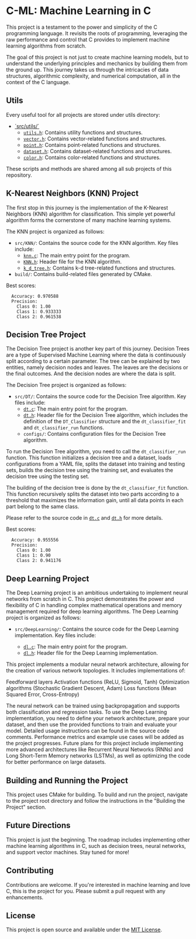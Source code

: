 # C-ML: Machine Learning in C

This project is a testament to the power and simplicity of the C programming language. It revisits the roots of programming, leveraging the raw performance and control that C provides to implement machine learning algorithms from scratch.

The goal of this project is not just to create machine learning models, but to understand the underlying principles and mechanics by building them from the ground up. This journey takes us through the intricacies of data structures, algorithmic complexity, and numerical computation, all in the context of the C language.

## Utils
Every useful tool for all projects are stored under utils directory:
- [´src/utils/´](src/utils/)
  - [`utils.h`](src/KNN/utils.h): Contains utility functions and structures.
  - [`vector.h`](src/KNN/vector.h): Contains vector-related functions and structures.
  - [`point.h`](src/KNN/point.h): Contains point-related functions and structures.
  - [`dataset.h`](src/KNN/dataset.h): Contains dataset-related functions and structures.
  - [`color.h`](src/KNN/color.h): Contains color-related functions and structures.

These scripts and methods are shared among all sub projects of this repository.

## K-Nearest Neighbors (KNN) Project

The first stop in this journey is the implementation of the K-Nearest Neighbors (KNN) algorithm for classification. This simple yet powerful algorithm forms the cornerstone of many machine learning systems.

The KNN project is organized as follows:

- `src/KNN/`: Contains the source code for the KNN algorithm. Key files include:
  - [`knn.c`](src/KNN/knn.c): The main entry point for the program.
  - [`KNN.h`](src/KNN/KNN.h): Header file for the KNN algorithm.
  - [`k_d_tree.h`](src/KNN/k_d_tree.h): Contains k-d tree-related functions and structures.
- `build/`: Contains build-related files generated by CMake.

Best scores:
```
  Accuracy: 0.970588
  Precision:
    Class 0: 1.00
    Class 1: 0.933333
    Class 2: 0.961538
```
## Decision Tree Project

The Decision Tree project is another key part of this journey. Decision Trees are a type of Supervised Machine Learning where the data is continuously split according to a certain parameter. The tree can be explained by two entities, namely decision nodes and leaves. The leaves are the decisions or the final outcomes. And the decision nodes are where the data is split.

The Decision Tree project is organized as follows:

- `src/DT/`: Contains the source code for the Decision Tree algorithm. Key files include:
  - [`dt.c`](src/DT/dt.c): The main entry point for the program.
  - [`dt.h`](src/DT/dt.h): Header file for the Decision Tree algorithm, which includes the definition of the `DT_Classifier` structure and the `dt_classifier_fit` and `dt_classifier_run` functions.
  - `configs/`: Contains configuration files for the Decision Tree algorithm.

To run the Decision Tree algorithm, you need to call the `dt_classifier_run` function. This function initializes a decision tree and a dataset, loads configurations from a YAML file, splits the dataset into training and testing sets, builds the decision tree using the training set, and evaluates the decision tree using the testing set.

The building of the decision tree is done by the `dt_classifier_fit` function. This function recursively splits the dataset into two parts according to a threshold that maximizes the information gain, until all data points in each part belong to the same class.

Please refer to the source code in [`dt.c`](src/DT/dt.c) and [`dt.h`](src/DT/dt.h) for more details.

Best scores:
```
  Accuracy: 0.955556
  Precision:
    Class 0: 1.00
    Class 1: 0.90
    Class 2: 0.941176 
```

## Deep Learning Project

The Deep Learning project is an ambitious undertaking to implement neural networks from scratch in C. This project demonstrates the power and flexibility of C in handling complex mathematical operations and memory management required for deep learning algorithms.
The Deep Learning project is organized as follows:

- `src/DeepLearning/`: Contains the source code for the Deep Learning implementation. Key files include:

  - [`dl.c`](src/DeepLearning/dl.c): The main entry point for the program.
  - [`dl.h`](src/DeepLearning/dl.h): Header file for the Deep Learning implementation.

This project implements a modular neural network architecture, allowing for the creation of various network topologies. It includes implementations of:

Feedforward layers
Activation functions (ReLU, Sigmoid, Tanh)
Optimization algorithms (Stochastic Gradient Descent, Adam)
Loss functions (Mean Squared Error, Cross-Entropy)

The neural network can be trained using backpropagation and supports both classification and regression tasks.
To use the Deep Learning implementation, you need to define your network architecture, prepare your dataset, and then use the provided functions to train and evaluate your model. Detailed usage instructions can be found in the source code comments.
Performance metrics and example use cases will be added as the project progresses.
Future plans for this project include implementing more advanced architectures like Recurrent Neural Networks (RNNs) and Long Short-Term Memory networks (LSTMs), as well as optimizing the code for better performance on large datasets.

## Building and Running the Project

This project uses CMake for building. To build and run the project, navigate to the project root directory and follow the instructions in the "Building the Project" section.

## Future Directions

This project is just the beginning. The roadmap includes implementing other machine learning algorithms in C, such as decision trees, neural networks, and support vector machines. Stay tuned for more!

## Contributing

Contributions are welcome. If you're interested in machine learning and love C, this is the project for you. Please submit a pull request with any enhancements.

## License

This project is open source and available under the [MIT License](LICENSE).